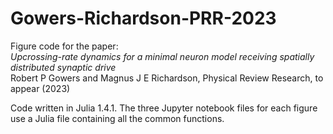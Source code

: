 # Gowers-Richardson-PRR-2023

Figure code for the paper:  
_Upcrossing-rate dynamics for a minimal neuron model receiving spatially distributed synaptic drive_  
Robert P Gowers and Magnus J E Richardson, Physical Review Research, to appear (2023)

Code written in Julia 1.4.1. The three Jupyter notebook files for each figure use a Julia file containing all the common functions. 

